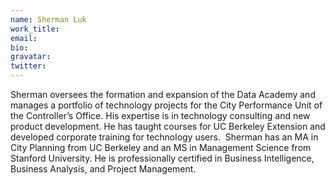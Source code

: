```yaml
---
name: Sherman Luk
work_title:
email:
bio:
gravatar:
twitter:
---
```



Sherman oversees the formation and expansion of the Data Academy and manages a portfolio of technology projects for the City Performance Unit of the Controller’s Office. His expertise is in technology consulting and new product development. He has taught courses for UC Berkeley Extension and developed corporate training for technology users.&nbsp; Sherman has an MA in City Planning from UC Berkeley and an MS in Management Science from Stanford University. He is professionally certified in Business Intelligence, Business Analysis, and Project Management.